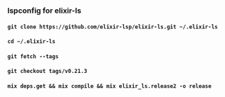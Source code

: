### lspconfig for elixir-ls 
#### `git clone https://github.com/elixir-lsp/elixir-ls.git ~/.elixir-ls`
#### `cd ~/.elixir-ls`
#### `git fetch --tags`
#### `git checkout tags/v0.21.3`
#### `mix deps.get && mix compile && mix elixir_ls.release2 -o release`
